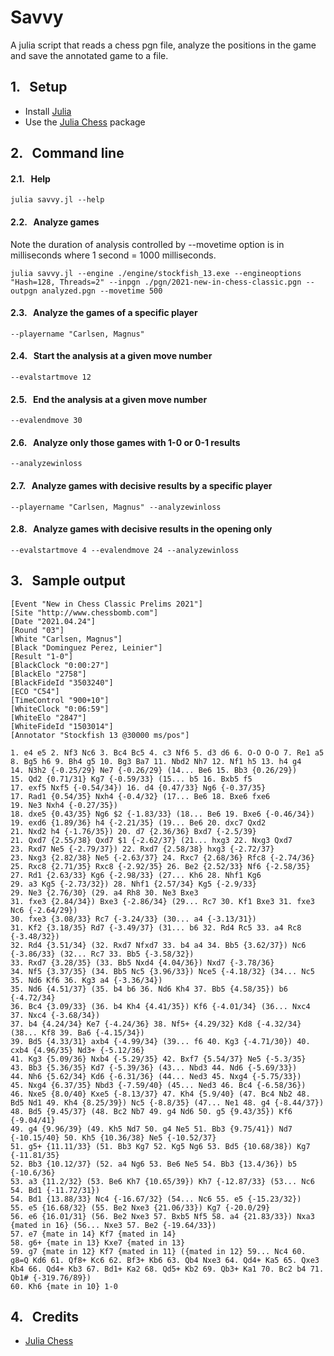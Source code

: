 # Savvy
A julia script that reads a chess pgn file, analyze the positions in the game and save the annotated game to a file.

## 1. &nbsp; Setup
* Install [Julia](https://julialang.org/downloads/)
* Use the [Julia Chess](https://github.com/romstad/Chess.jl) package

## 2. &nbsp; Command line
#### 2.1. &nbsp; Help
`julia savvy.jl --help`

#### 2.2. &nbsp; Analyze games
Note the duration of analysis controlled by --movetime option is in milliseconds where 1 second = 1000 milliseconds.
```
julia savvy.jl --engine ./engine/stockfish_13.exe --engineoptions "Hash=128, Threads=2" --inpgn ./pgn/2021-new-in-chess-classic.pgn --outpgn analyzed.pgn --movetime 500
```

#### 2.3. &nbsp; Analyze the games of a specific player
`--playername "Carlsen, Magnus"`

#### 2.4. &nbsp; Start the analysis at a given move number
`--evalstartmove 12`

#### 2.5. &nbsp; End the analysis at a given move number
`--evalendmove 30`

#### 2.6. &nbsp; Analyze only those games with 1-0 or 0-1 results
`--analyzewinloss`

#### 2.7. &nbsp; Analyze games with decisive results by a specific player
`--playername "Carlsen, Magnus" --analyzewinloss`

#### 2.8. &nbsp; Analyze games with decisive results in the opening only
`--evalstartmove 4 --evalendmove 24 --analyzewinloss`

## 3. &nbsp; Sample output
```
[Event "New in Chess Classic Prelims 2021"]
[Site "http://www.chessbomb.com"]
[Date "2021.04.24"]
[Round "03"]
[White "Carlsen, Magnus"]
[Black "Dominguez Perez, Leinier"]
[Result "1-0"]
[BlackClock "0:00:27"]
[BlackElo "2758"]
[BlackFideId "3503240"]
[ECO "C54"]
[TimeControl "900+10"]
[WhiteClock "0:06:59"]
[WhiteElo "2847"]
[WhiteFideId "1503014"]
[Annotator "Stockfish 13 @30000 ms/pos"]

1. e4 e5 2. Nf3 Nc6 3. Bc4 Bc5 4. c3 Nf6 5. d3 d6 6. O-O O-O 7. Re1 a5
8. Bg5 h6 9. Bh4 g5 10. Bg3 Ba7 11. Nbd2 Nh7 12. Nf1 h5 13. h4 g4
14. N3h2 {-0.25/29} Ne7 {-0.26/29} (14... Be6 15. Bb3 {0.26/29})
15. Qd2 {0.71/31} Kg7 {-0.59/33} (15... b5 16. Bxb5 f5
17. exf5 Nxf5 {-0.54/34}) 16. d4 {0.47/33} Ng6 {-0.37/35}
17. Rad1 {0.54/35} Nxh4 {-0.4/32} (17... Be6 18. Bxe6 fxe6
19. Ne3 Nxh4 {-0.27/35})
18. dxe5 {0.43/35} Ng6 $2 {-1.83/33} (18... Be6 19. Bxe6 {-0.46/34})
19. exd6 {1.89/36} h4 {-2.21/35} (19... Be6 20. dxc7 Qxd2
21. Nxd2 h4 {-1.76/35}) 20. d7 {2.36/36} Bxd7 {-2.5/39}
21. Qxd7 {2.55/38} Qxd7 $1 {-2.62/37} (21... hxg3 22. Nxg3 Qxd7
23. Rxd7 Ne5 {-2.79/37}) 22. Rxd7 {2.58/38} hxg3 {-2.72/37}
23. Nxg3 {2.82/38} Ne5 {-2.63/37} 24. Rxc7 {2.68/36} Rfc8 {-2.74/36}
25. Rxc8 {2.71/35} Rxc8 {-2.92/35} 26. Be2 {2.52/33} Nf6 {-2.58/35}
27. Rd1 {2.63/33} Kg6 {-2.98/33} (27... Kh6 28. Nhf1 Kg6
29. a3 Kg5 {-2.73/32}) 28. Nhf1 {2.57/34} Kg5 {-2.9/33}
29. Ne3 {2.76/30} (29. a4 Rh8 30. Ne3 Bxe3
31. fxe3 {2.84/34}) Bxe3 {-2.86/34} (29... Rc7 30. Kf1 Bxe3 31. fxe3 Nc6 {-2.64/29})
30. fxe3 {3.08/33} Rc7 {-3.24/33} (30... a4 {-3.13/31})
31. Kf2 {3.18/35} Rd7 {-3.49/37} (31... b6 32. Rd4 Rc5 33. a4 Rc8 {-3.48/32})
32. Rd4 {3.51/34} (32. Rxd7 Nfxd7 33. b4 a4 34. Bb5 {3.62/37}) Nc6 {-3.86/33} (32... Rc7 33. Bb5 {-3.58/32})
33. Rxd7 {3.28/35} (33. Bb5 Nxd4 {4.04/36}) Nxd7 {-3.78/36}
34. Nf5 {3.37/35} (34. Bb5 Nc5 {3.96/33}) Nce5 {-4.18/32} (34... Nc5 35. Nd6 Kf6 36. Kg3 a4 {-3.36/34})
35. Nd6 {4.51/37} (35. b4 b6 36. Nd6 Kh4 37. Bb5 {4.58/35}) b6 {-4.72/34}
36. Bc4 {3.09/33} (36. b4 Kh4 {4.41/35}) Kf6 {-4.01/34} (36... Nxc4 37. Nxc4 {-3.68/34})
37. b4 {4.24/34} Ke7 {-4.24/36} 38. Nf5+ {4.29/32} Kd8 {-4.32/34} (38... Kf8 39. Ba6 {-4.15/34})
39. Bd5 {4.33/31} axb4 {-4.99/34} (39... f6 40. Kg3 {-4.71/30}) 40. cxb4 {4.96/35} Nd3+ {-5.12/36}
41. Kg3 {5.09/36} Nxb4 {-5.29/35} 42. Bxf7 {5.54/37} Ne5 {-5.3/35}
43. Bb3 {5.36/35} Kd7 {-5.39/36} (43... Nbd3 44. Nd6 {-5.69/33})
44. Nh6 {5.62/34} Kd6 {-6.31/36} (44... Ned3 45. Nxg4 {-5.75/33})
45. Nxg4 {6.37/35} Nbd3 {-7.59/40} (45... Ned3 46. Bc4 {-6.58/36})
46. Nxe5 {8.0/40} Kxe5 {-8.13/37} 47. Kh4 {5.9/40} (47. Bc4 Nb2 48. Bd5 Nd1 49. Kh4 {8.25/39}) Nc5 {-8.8/35} (47... Ne1 48. g4 {-8.44/37})
48. Bd5 {9.45/37} (48. Bc2 Nb7 49. g4 Nd6 50. g5 {9.43/35}) Kf6 {-9.04/41}
49. g4 {9.96/39} (49. Kh5 Nd7 50. g4 Ne5 51. Bb3 {9.75/41}) Nd7 {-10.15/40} 50. Kh5 {10.36/38} Ne5 {-10.52/37}
51. g5+ {11.11/33} (51. Bb3 Kg7 52. Kg5 Ng6 53. Bd5 {10.68/38}) Kg7 {-11.81/35}
52. Bb3 {10.12/37} (52. a4 Ng6 53. Be6 Ne5 54. Bb3 {13.4/36}) b5 {-10.6/36}
53. a3 {11.2/32} (53. Be6 Kh7 {10.65/39}) Kh7 {-12.87/33} (53... Nc6 54. Bd1 {-11.72/31})
54. Bd1 {13.88/33} Nc4 {-16.67/32} (54... Nc6 55. e5 {-15.23/32})
55. e5 {16.68/32} (55. Be2 Nxe3 {21.06/33}) Kg7 {-20.0/29}
56. e6 {16.01/31} (56. Be2 Nxe3 57. Bxb5 Nf5 58. a4 {21.83/33}) Nxa3 {mated in 16} (56... Nxe3 57. Be2 {-19.64/33})
57. e7 {mate in 14} Kf7 {mated in 14}
58. g6+ {mate in 13} Kxe7 {mated in 13}
59. g7 {mate in 12} Kf7 {mated in 11} ({mated in 12} 59... Nc4 60. g8=Q Kd6 61. Qf8+ Kc6 62. Bf3+ Kb6 63. Qb4 Nxe3 64. Qd4+ Ka5 65. Qxe3 Kb4 66. Qd4+ Kb3 67. Bd1+ Ka2 68. Qd5+ Kb2 69. Qb3+ Ka1 70. Bc2 b4 71. Qb1# {-319.76/89})
60. Kh6 {mate in 10} 1-0
```

## 4. &nbsp; Credits
* [Julia Chess](https://github.com/romstad/Chess.jl)
